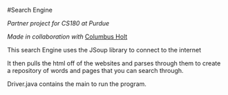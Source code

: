 #Search Engine

*Partner project for CS180 at Purdue*

*Made in collaboration with*
[Columbus Holt](mailto:columbus@purdue.edu)

This search Engine uses the JSoup library to connect to the internet

It then pulls the html off of the websites and parses through them to create a repository of words and pages that you can search through. 

Driver.java contains the main to run the program. 
